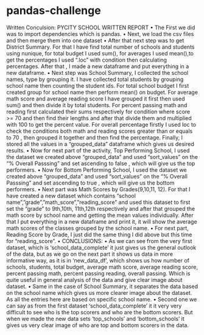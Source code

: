 # pandas-challenge
Written Conculsion:
PYCITY SCHOOL WRITTEN REPORT
•	The First we did was to import dependencies which is pandas.
•	Next, we load the csv files and then merge them into one dataset
•	After that next step was to get District Summary. For that I have find total number of schools and students using nunique, for total budget I used sum(), for averages I used mean(),to get the percentages I used “.loc” with condition then calculating percentages. After that , I made a new dataframe and put everything in a new dataframe.
•	Next step was School Summary, I collected the school names, type by grouping it. I have collected total students by grouping school name then counting the student ids. For total school budget I first created group for school name then perform mean() on budget. For average math score and average reading score I have grouped it first then used sum() and then divide it by total students. For percent passing math and reading first calculated their sums respectively for condition where score >= 70 and then find their lengths and after that divide them and multiplied with 100 to get the percent value. For overall percentage firstly I used loc to check the conditions both math and reading scores greater than or equals to 70 , then grouped it together and then find the percentage. Finally, I stored all the values in a “grouped_data”  dataframe which gives us desired results.
•	Now for next part of the activity, Top Performing School, I used the dataset we created above “grouped_data” and used “sort_values” on the “% Overall Passsing” and set ascending to false , which will give us the top performers.
•	Now for Bottom Performing School, I used the dataset we created above “grouped_data” and used “sort_values” on the “% Overall Passsing” and set ascending to true , which will give us the bottom performers.
•	Next part was Math Scores by Grades(9,10,11, 12). For that I have created a new dataset which contains “school name”,”grade”,”math_score”,”reading_score” and used this dataset to first set the “grade” to 9th,10th, 11th,12th respectively and after that grouped the math score by school name and getting the mean values individually. After that I put everything in a new  dataframe and print it, it will show the average math scores of the classes grouped by the school name.
•	For next part, Reading Score by Grade, I just did the same thing I did above but this time for “reading_score”.
•	CONCLUSIONS:
•	 As we can see from the very first dataset, which is ‘school_data_complete’ it just gives us the general outlook of the data, but as we go on the next part it shows us data in more informative way, as it is in ‘new_data_df’, which shows us how number of schools, students, total budget, average math score, average reading score, percent passing math, percent passing reading, overall passing. Which is quite useful in general analysis of the data and give clear image about dataset.
•	Same in the case of School Summary, it separates the data based on the school name which gives us more clearer image about the dataset. As all the entries here are based on specific school name.
•	Second one we can say as from the first dataset ‘school_data_complete’ it it very very difficult to see who is the top scorers and who are the bottom scorers. But when we made the new data sets ‘top_schools’ and ‘bottom_schools’ it gives us very clear image of who are top and bottom scorers in the data.
